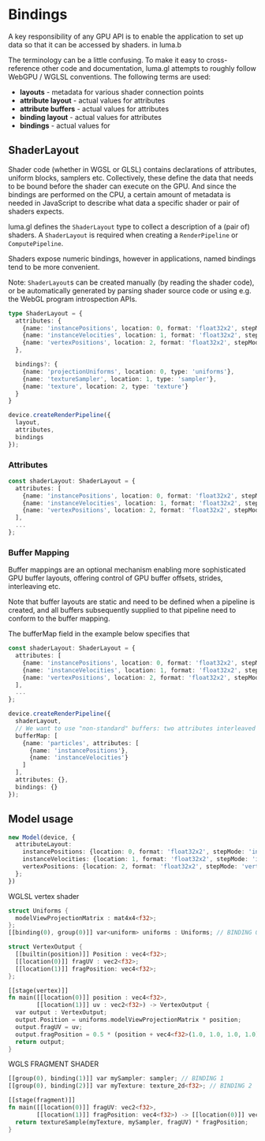 # Bindings

A key responsibility of any GPU API is to enable the application to
set up data so that it can be accessed by shaders. in luma.b

The terminology can be a little confusing. To make it easy to cross-reference other code and
documentation, luma.gl attempts to roughly follow WebGPU / WGLSL conventions. The following terms are used:

- **layouts** - metadata for various shader connection points
- **attribute layout** - actual values for attributes
- **attribute buffers** - actual values for attributes
- **binding layout** - actual values for attributes
- **bindings** - actual values for

## ShaderLayout

Shader code (whether in WGSL or GLSL) contains declarations of attributes,
uniform blocks, samplers etc.
Collectively, these define the data that needs to be bound before the
shader can execute on the GPU. And since the bindings are performed on the CPU,
a certain amount of metadata is needed in JavaScript to describe what data
a specific shader or pair of shaders expects.

luma.gl defines the `ShaderLayout` type to collect a description of a (pair of) shaders. A `ShaderLayout`
is required when creating a `RenderPipeline` or `ComputePipeline`.

Shaders expose numeric bindings, however in applications, named bindings tend to be more convenient.

Note: `ShaderLayout`s can be created manually (by reading the shader code),
or be automatically generated by parsing shader source code or using e.g. the WebGL program introspection APIs.

```typescript
type ShaderLayout = {
  attributes: {
    {name: 'instancePositions', location: 0, format: 'float32x2', stepMode: 'instance'},
    {name: 'instanceVelocities', location: 1, format: 'float32x2', stepMode: 'instance'},
    {name: 'vertexPositions', location: 2, format: 'float32x2', stepMode: 'vertex'}
  },

  bindings?: {
    {name: 'projectionUniforms', location: 0, type: 'uniforms'},
    {name: 'textureSampler', location: 1, type: 'sampler'},
    {name: 'texture', location: 2, type: 'texture'}
  }
}

device.createRenderPipeline({
  layout,
  attributes,
  bindings
});
```

### Attributes

```typescript
const shaderLayout: ShaderLayout = {
  attributes: [
    {name: 'instancePositions', location: 0, format: 'float32x2', stepMode: 'instance'},
    {name: 'instanceVelocities', location: 1, format: 'float32x2', stepMode: 'instance'},
    {name: 'vertexPositions', location: 2, format: 'float32x2', stepMode: 'vertex'}
  ],
  ...
};
```

### Buffer Mapping

Buffer mappings are an optional mechanism enabling more sophisticated GPU buffer layouts,
offering control of GPU buffer offsets, strides, interleaving etc.

Note that buffer layouts are static and need to be defined when a pipeline is created, and all
buffers subsequently supplied to that pipeline need to conform to the buffer mapping.

The bufferMap field in the example below specifies that

```typescript
const shaderLayout: ShaderLayout = {
  attributes: [
    {name: 'instancePositions', location: 0, format: 'float32x2', stepMode: 'instance'},
    {name: 'instanceVelocities', location: 1, format: 'float32x2', stepMode: 'instance'},
    {name: 'vertexPositions', location: 2, format: 'float32x2', stepMode: 'vertex'}
  ],
  ...
};

device.createRenderPipeline({
  shaderLayout,
  // We want to use "non-standard" buffers: two attributes interleaved in same buffer
  bufferMap: [
    {name: 'particles', attributes: [
      {name: 'instancePositions'},
      {name: 'instanceVelocities'}
    ]
  ],
  attributes: {},
  bindings: {}
});
```

## Model usage

```typescript
new Model(device, {
  attributeLayout:
    instancePositions: {location: 0, format: 'float32x2', stepMode: 'instance'},
    instanceVelocities: {location: 1, format: 'float32x2', stepMode: 'instance'},
    vertexPositions: {location: 2, format: 'float32x2', stepMode: 'vertex'}
  };
})
```

WGLSL vertex shader

```rust
struct Uniforms {
  modelViewProjectionMatrix : mat4x4<f32>;
};
[[binding(0), group(0)]] var<uniform> uniforms : Uniforms; // BINDING 0

struct VertexOutput {
  [[builtin(position)]] Position : vec4<f32>;
  [[location(0)]] fragUV : vec2<f32>;
  [[location(1)]] fragPosition: vec4<f32>;
};

[[stage(vertex)]]
fn main([[location(0)]] position : vec4<f32>,
        [[location(1)]] uv : vec2<f32>) -> VertexOutput {
  var output : VertexOutput;
  output.Position = uniforms.modelViewProjectionMatrix * position;
  output.fragUV = uv;
  output.fragPosition = 0.5 * (position + vec4<f32>(1.0, 1.0, 1.0, 1.0));
  return output;
}
```

WGLS FRAGMENT SHADER

```rust
[[group(0), binding(1)]] var mySampler: sampler; // BINDING 1
[[group(0), binding(2)]] var myTexture: texture_2d<f32>; // BINDING 2

[[stage(fragment)]]
fn main([[location(0)]] fragUV: vec2<f32>,
        [[location(1)]] fragPosition: vec4<f32>) -> [[location(0)]] vec4<f32> {
  return textureSample(myTexture, mySampler, fragUV) * fragPosition;
}
 ```

